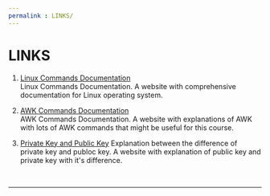 ```yaml
---
permalink : LINKS/
---
```


# LINKS

1. [Linux Commands Documentation](https://docs.rockylinux.org/books/admin_guide/03-commands/)<br>
Linux Commands Documentation. A website with comprehensive documentation for Linux operating system.

2. [AWK Commands Documentation](https://www.geeksforgeeks.org/awk-command-unixlinux-examples/)<br>
AWK Commands Documentation. A website with explanations of AWK with lots of AWK commands that might be useful for this course.

3. [Private Key and Public Key](https://www.tutorialspoint.com/difference-between-private-key-and-public-key)
Explanation between the difference of private key and publoc key. A website with explanation of public key and private key with it's difference.

<br>
<hr>
